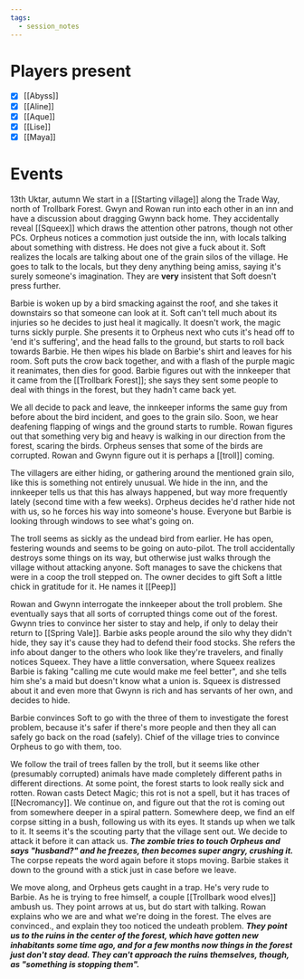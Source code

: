 ```yaml
---
tags:
  - session_notes
---
```

# Players present
- [x] [[Abyss]]
- [x] [[Aline]]
- [x] [[Aque]]
- [x] [[Lise]]
- [x] [[Maya]]

# Events

13th Uktar, autumn
We start in a [[Starting village]] along the Trade Way, north of Trollbark Forest. 
Gwyn and Rowan run into each other in an inn and have a discussion about dragging Gwynn back home. They accidentally reveal [[Squeex]] which draws the attention other patrons, though not other PCs. 
Orpheus notices a commotion just outside the inn, with locals talking about something with distress. He does not give a fuck about it.
Soft realizes the locals are talking about one of the grain silos of the village. He goes to talk to the locals, but they deny anything being amiss, saying it's surely someone's imagination. They are **very** insistent that Soft doesn't press further. 

Barbie is woken up by a bird smacking against the roof, and she takes it downstairs so that someone can look at it. Soft can't tell much about its injuries so he decides to just heal it magically. It doesn't work, the magic turns sickly purple. She presents it to Orpheus next who cuts it's head off to 'end it's suffering', and the head falls to the ground, but starts to roll back towards Barbie. He then wipes his blade on Barbie's shirt and leaves for his room.
Soft puts the crow back together, and with a flash of the purple magic it reanimates, then dies for good. Barbie figures out with the innkeeper that it came from the [[Trollbark Forest]]; she says they sent some people to deal with things in the forest, but they hadn't came back yet.

We all decide to pack and leave, the innkeeper informs the same guy from before about the bird incident, and goes to the grain silo. 
Soon, we hear deafening flapping of wings and the ground starts to rumble. Rowan figures out that something very big and heavy is walking in our direction from the forest, scaring the birds. 
Orpheus senses that some of the birds are corrupted. Rowan and Gwynn figure out it is perhaps a [[troll]] coming. 

The villagers are either hiding, or gathering around the mentioned grain silo, like this is something not entirely unusual. We hide in the inn, and the innkeeper tells us that this has always happened, but way more frequently lately (second time with a few weeks). Orpheus decides he'd rather hide not with us, so he forces his way into someone's house. Everyone but Barbie is looking through windows to see what's going on. 

The troll seems as sickly as the undead bird from earlier. He has open, festering wounds and seems to be going on auto-pilot. The troll accidentally destroys some things on its way, but otherwise just walks through the village without attacking anyone. 
Soft manages to save the chickens that were in a coop the troll stepped on. The owner decides to gift Soft a little chick in gratitude for it. He names it [[Peep]]

Rowan and Gwynn interrogate the innkeeper about the troll problem. She eventually says that all sorts of corrupted things come out of the forest. Gwynn tries to convince her sister to stay and help, if only to delay their return to [[Spring Vale]]. Barbie asks people around the silo why they didn't hide, they say it's cause they had to defend their food stocks. She refers the info about danger to the others who look like they're travelers, and finally notices Squeex. 
They have a little conversation, where Squeex realizes Barbie is faking "calling me cute would make me feel better", and she tells him she's a maid but doesn't know what a union is. Squeex is distressed about it and even more that Gwynn is rich and has servants of her own, and decides to hide.

Barbie convinces Soft to go with the three of them to investigate the forest problem, because it's safer if there's more people and then they all can safely go back on the road (safely). Chief of the village tries to convince Orpheus to go with them, too.

We follow the trail of trees fallen by the troll, but it seems like other (presumably corrupted) animals have made completely different paths in different directions. At some point, the forest starts to look really sick and rotten. Rowan casts Detect Magic; this rot is not a spell, but it has traces of [[Necromancy]]. 
We continue on, and figure out that the rot is coming out from somewhere deeper in a spiral pattern. Somewhere deep, we find an elf corpse sitting in a bush, following us with its eyes. It stands up when we talk to it. It seems it's the scouting party that the village sent out. 
We decide to attack it before it can attack us. 
***The zombie tries to touch Orpheus and says "husband?" and he freezes, then becomes super angry, crushing it.*** The corpse repeats the word again before it stops moving. 
Barbie stakes it down to the ground with a stick just in case before we leave.

We move along, and Orpheus gets caught in a trap. He's very rude to Barbie. As he is trying to free himself, a couple [[Trollbark wood elves]] ambush us. They point arrows at us, but do start with talking. Rowan explains who we are and what we're doing in the forest. The elves are convinced., and explain they too noticed the undeath problem. ***They point us to the ruins in the center of the forest, which have gotten new inhabitants some time ago, and for a few months now things in the forest just don't stay dead. They can't approach the ruins themselves, though, as "something is stopping them".***
